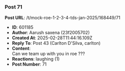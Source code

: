 ### Post 71
**Post URL**: /t/mock-roe-1-2-3-4-tds-jan-2025/168449/71
- **ID**: 601185
- **Author**: Aarush saxena  (23f2005702)
- **Created At**: 2025-02-28T11:44:16.109Z
- **Reply To**: Post 43 (Carlton D'Silva, carlton)
- **Content**:  
  Can we team up with you in roe ???
- **Reactions**: laughing (1)
- **Post Number**: 71

